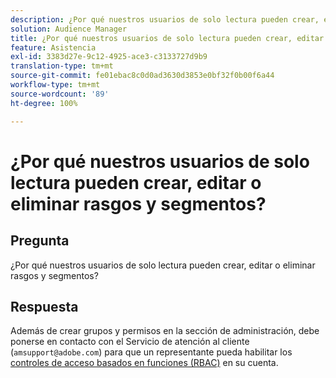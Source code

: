 ```yaml
---
description: ¿Por qué nuestros usuarios de solo lectura pueden crear, editar o eliminar rasgos y segmentos?
solution: Audience Manager
title: ¿Por qué nuestros usuarios de solo lectura pueden crear, editar o eliminar rasgos y segmentos?
feature: Asistencia
exl-id: 3383d27e-9c12-4925-ace3-c3133727d9b9
translation-type: tm+mt
source-git-commit: fe01ebac8c0d0ad3630d3853e0bf32f0b00f6a44
workflow-type: tm+mt
source-wordcount: '89'
ht-degree: 100%

---
```


# ¿Por qué nuestros usuarios de solo lectura pueden crear, editar o eliminar rasgos y segmentos?

## Pregunta

¿Por qué nuestros usuarios de solo lectura pueden crear, editar o eliminar rasgos y segmentos?

## Respuesta

Además de crear grupos y permisos en la sección de administración, debe ponerse en contacto con el Servicio de atención al cliente (`amsupport@adobe.com`) para que un representante pueda habilitar los [controles de acceso basados en funciones (RBAC)](../features/administration/administration-overview.md) en su cuenta.
